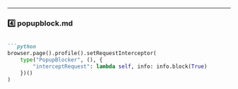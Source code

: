 
---

### **4️⃣ popupblock.md**

```markdown

```python
browser.page().profile().setRequestInterceptor(
    type("PopupBlocker", (), {
        "interceptRequest": lambda self, info: info.block(True)
    })()
)
